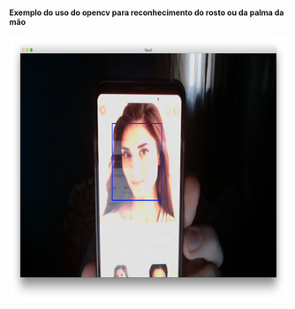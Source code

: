 #### Exemplo do uso do opencv para reconhecimento do rosto ou da palma da mão

<img src="exemplo.png" alt="Exemplo"  width="680" height = "480">